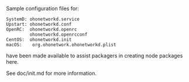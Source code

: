 Sample configuration files for:
```
SystemD: ohonetworkd.service
Upstart: ohonetworkd.conf
OpenRC:  ohonetworkd.openrc
         ohonetworkd.openrcconf
CentOS:  ohonetworkd.init
macOS:    org.ohonetwork.ohonetworkd.plist
```
have been made available to assist packagers in creating node packages here.

See doc/init.md for more information.
